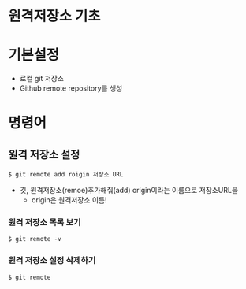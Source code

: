# 원격저장소 기초

# 기본설정

* 로컬 git 저장소
* Github remote repository를 생성

# 명령어

## 원격 저장소 설정

```hash
$ git remote add roigin 저장소 URL
```

* 깃, 원격저장소(remoe)추가해줘(add) origin이라는 이름으로 저장소URL을
  * origin은 원격저장소 이름!

### 원격 저장소 목록 보기

```hash
$ git remote -v
```

### 원격 저장소 설정 삭제하기

```hash
$ git remote
```



